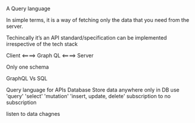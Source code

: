 A Query language

In simple terms, it is a way of fetching only the data 
that you need from the server. 

Techincally it’s an API standard/specification 
 can   be implemented irrespective of the tech stack

 Client <====>  Graph QL <====> Server

 Only one schema
 


GraphQL Vs SQL

Query language for APIs    Database
Store data anywhere         only in DB
use 'query'                 'select'
  'mutation'                'insert, update, delete'
  subscription to           no subscription

  listen to data chagnes